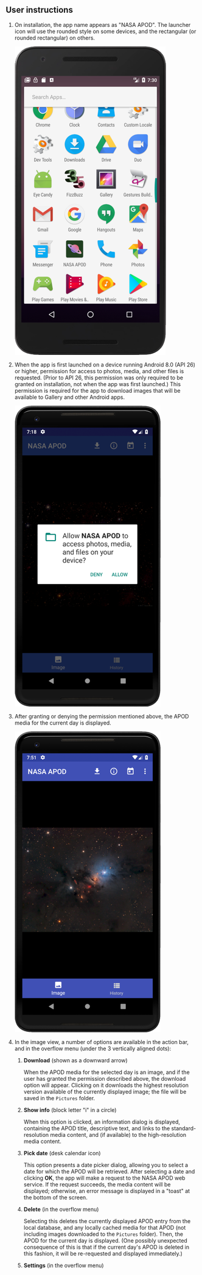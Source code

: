 ## User instructions

1. On installation, the app name appears as "NASA APOD". The launcher icon will use the rounded style on some devices, and the rectangular (or rounded rectangular) on others.

    ![Launcher icon](img/launcher-icon.png)

2. When the app is first launched on a device running Android 8.0 (API 26) or higher, permission for access to photos, media, and other files is requested. (Prior to API 26, this permission was only required to be granted on installation, not when the app was first launched.) This permission is required for the app to download images that will be available to Gallery and other Android apps.

    ![Permission request](img/permission-request.png)
    
3. After granting or denying the permission mentioned above, the APOD media for the current day is displayed.

    ![Media display](img/media-display.png)
    
4. In the image view, a number of options are available in the action bar, and in the overflow menu (under the 3 vertically aligned dots):

    1. **Download** (shown as a downward arrow)
    
        When the APOD media for the selected day is an image, and if the user has granted the permission described above, the download option will appear. Clicking on it downloads the highest resolution version available of the currently displayed image; the file will be saved in the `Pictures` folder.
        
    2. **Show info** (block letter "i" in a circle)
    
        When this option is clicked, an information dialog is displayed, containing the APOD title, descriptive text, and links to the standard-resolution media content, and (if available) to the high-resolution media content.
        
    3. **Pick date** (desk calendar icon)
    
        This option presents a date picker dialog, allowing you to select a date for which the APOD will be retrieved. After selecting a date and clicking **OK**, the app will make a request to the NASA APOD web service. If the request succeeds, the media content will be displayed; otherwise, an error message is displayed in a "toast" at the bottom of the screen. 
        
    4. **Delete** (in the overflow menu)
    
        Selecting this deletes the currently displayed APOD entry from the local database, and any locally cached media for that APOD (not including images downloaded to the `Pictures` folder). Then, the APOD for the current day is displayed. (One possibly unexpected consequence of this is that if the current day's APOD is deleted in this fashion, it will be re-requested and displayed immediately.)
        
    5. **Settings** (in the overflow menu)
    
    